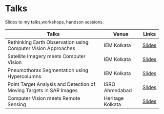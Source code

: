 # Talks
Slides to my talks,workshops, handson sessions.



| Talks  | Venue | Links  |
|---|---|---|
| Rethinking Earth Observation using Computer Vision Approaches | IEM Kolkata |[Slides](http://bit.ly/fyprojectppt)  |
| Satellite Imagery meets Computer Vision | IEM Kolkata |[Slides](https://docs.google.com/presentation/d/18eUyvPjXo6Q9v2yAssCUP6ZpeRV6k6ydvOMq2tWDjgs/edit?usp=sharing)  |
| Pneumothorax Segmentation using Hypercolumns |IEM Kolkata |[Slides](https://docs.google.com/presentation/d/1HOrCmoDKrbKAi2xuOkHq9ZSQCCgtnuxHAZ4opmBFUv8/edit?usp=sharing)  |
| Point Target Analysis and Detection of Moving Targets in SAR Images |ISRO Ahmedabad | [Slides](https://docs.google.com/presentation/d/17cqkLwL44VlZLqbhdOwp-iHG7NJs7pf7n6UeE-EpabQ/edit?usp=sharing)  |
| Computer Vision meets Remote Sensing |Heritage Kolkata |[Slides](http://bit.ly/sessionzero-geo)  |




